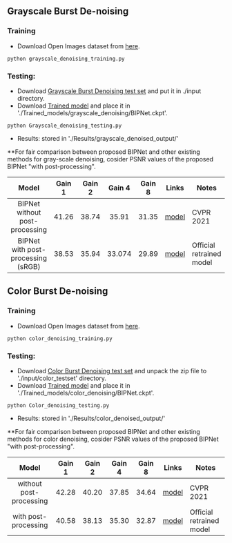 ## Grayscale Burst De-noising

### Training
- Download Open Images dataset from [here](https://storage.googleapis.com/openimages/web/download.html).
```
python grayscale_denoising_training.py
```
### Testing:
- Download [Grayscale Burst Denoising test set](https://drive.google.com/file/d/1UptBXV4f56wMDpS365ydhZkej6ABTFq1/view) and put it in ./input directory.
- Download [Trained model](https://mbzuaiac-my.sharepoint.com/:f:/g/personal/akshay_dudhane_mbzuai_ac_ae/EiwCbKwSLThGkrupaTFIj8EBOl47lNIsodjfJvv2hEtIeg?e=acHhkN) and place it in './Trained_models/grayscale_denoising/BIPNet.ckpt'.
        
```
python Grayscale_denoising_testing.py
```
- Results: stored in './Results/grayscale_denoised_output/'

**For fair comparison between proposed BIPNet and other existing methods for gray-scale denoising, cosider PSNR values of the proposed BIPNet "with post-processing".

|          Model         |  Gain 1 | Gain 2 | Gain 4 | Gain 8 |                                            Links                                            | Notes                    |
|:----------------------:|:-----:|:-------:|:-----:|:-----:|:-------------------------------------------------------------------------------------------:|--------------------------|
| BIPNet without post-processing | 41.26 | 38.74   | 35.91 | 31.35 |[model](https://mbzuaiac-my.sharepoint.com/:f:/g/personal/akshay_dudhane_mbzuai_ac_ae/EiwCbKwSLThGkrupaTFIj8EBOl47lNIsodjfJvv2hEtIeg?e=acHhkN) | CVPR 2021 |
| BIPNet with post-processing (sRGB) | 38.53 | 35.94   | 33.074 | 29.89 |[model](https://mbzuaiac-my.sharepoint.com/:f:/g/personal/akshay_dudhane_mbzuai_ac_ae/EiwCbKwSLThGkrupaTFIj8EBOl47lNIsodjfJvv2hEtIeg?e=acHhkN) | Official retrained model |

## Color Burst De-noising

### Training
- Download Open Images dataset from [here](https://storage.googleapis.com/openimages/web/download.html).
```
python color_denoising_training.py
```
### Testing:
- Download [Color Burst Denoising test set](https://drive.google.com/file/d/1rXmauXa_AW8ZrNiD2QPrbmxcIOfsiONE/view) and unpack the zip file to './input/color_testset' directory.
- Download [Trained model](https://mbzuaiac-my.sharepoint.com/:u:/g/personal/akshay_dudhane_mbzuai_ac_ae/EQo14XRVKslHkNVvd-yWRRMBRufDhOjsx3LB_uECWDcMnA?e=OpdVGQ) and place it in './Trained_models/color_denoising/BIPNet.ckpt'.
        
```
python Color_denoising_testing.py
```
- Results: stored in './Results/color_denoised_output/'


**For fair comparison between proposed BIPNet and other existing methods for color denoising, cosider PSNR values of the proposed BIPNet "with post-processing".

|          Model         |  Gain 1 | Gain 2 | Gain 4 | Gain 8 |                                            Links                                            | Notes                    |
|:----------------------:|:-----:|:-------:|:-----:|:-----:|:-------------------------------------------------------------------------------------------:|--------------------------|
| without post-processing | 42.28 | 40.20   | 37.85 | 34.64 |[model](https://mbzuaiac-my.sharepoint.com/:u:/g/personal/akshay_dudhane_mbzuai_ac_ae/EQo14XRVKslHkNVvd-yWRRMBRufDhOjsx3LB_uECWDcMnA?e=OpdVGQ) | CVPR 2021 |
| with post-processing | 40.58 | 38.13   | 35.30 | 32.87 |[model](https://mbzuaiac-my.sharepoint.com/:u:/g/personal/akshay_dudhane_mbzuai_ac_ae/EQo14XRVKslHkNVvd-yWRRMBRufDhOjsx3LB_uECWDcMnA?e=OpdVGQ) | Official retrained model |
